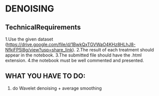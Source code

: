 
# DENOISING


## TechnicalRequirements

1.Use the given dataset (https://drive.google.com/file/d/1BwkQxTGVWaO4KHz8HLhJ8-NfkjFP5l8g/view?usp=share_link).
2.The result of each treatment should appear in the notebook.
3.The submitted file should have the .html extension.
4.the notebook must be well commented and presented.

## WHAT YOU HAVE TO DO:

1. do Wavelet denoising + average smoothing

